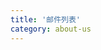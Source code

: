 ```yaml
---
title: '邮件列表'
category: about-us
---
```

<script setup lang="ts">
  import TheMailingList from "@/views/mailing/TheMailingList.vue"
</script>

<TheMailingList />

